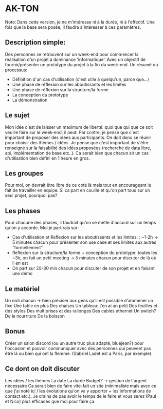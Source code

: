 # AK-TON

Note: Dans cette version, je ne m'intéresse ni à la durée, ni à l'effectif. Une fois que la base sera posée, il faudra s'intéresser à ces paramètres.

## Description simple:

Des personnes se retrouvent sur un week-end pour commencer la réalisation d'un projet à dominance 'informatique'. Avec un objectif de fournir/présenter un prototype du projet à la fin du week-end. Un résumé du processus:

- Définition d'un cas d'utilisation (c'est utile à quelqu'un, parce que...) 
- Une phase de réflexion sur les aboutissants et les limites
- Une phase de réflexion sur la structure/la forme
- La conception du prototype
- La démonstration

## Le sujet

Mon idée c'est de laisser un maximum de liberté: quoi que qui que ce soit veuille faire sur le week-end, il peut. Par contre, je pense que c'est important de proposer des idées aux participants. On doit donc se réunir pour choisir des thèmes / idées. Je pense que c'est important de s'être renseigné sur la faisabilité des idées proposées (recherche de data libre, api, implémentation de base etc..). Ca serait bien que chacun ait un cas d'utilisation bien défini en 1 heure en gros.

## Les groupes

Pour moi, on devrait être libre de ce coté là mais tout en encourageant le fait de travailler en équipe. Si ca part en couille et qu'on part tous sur un seul projet, pourquoi pas?

## Les phases

Pour chacune des phases, il faudrait qu'on se mette d'accord sur un temps qu'on y accorde. Moi je partirais sur:

- Cas d'utilisation et Reflexion sur les aboutissants et les limites: : ~1-2h -> 5 minutes chacun pour présenter son use case et ses limites aux autres "formellement"
- Reflexion sur la structure/la forme + conception du prototype: toutes les ~3h, on fait un petit meeting -> 5 minutes chacun pour discuter de là où il en est
- On part sur 20-30 min chacun pour discuter de son projet et en faisant une démo

## Le matériel

Un ordi chacun -> bien préciser aux gens qu'il est possible d'ammener un fixe
Une table en plus
Des chaises
Un tableau: j'en ai un petit
Des feuilles et des stylos
Des multiprises et des rallonges
Des cables ethernet
Un switch?
De la nourriture
De la boisson

## Bonus

Créer un salon discord (ou un autre truc plus adapté, bluejean?) pour l'occasion et pouvoir communiquer avec des personnes qui peuvent pas être là ou bien qui ont la flemme. (Gabriel Ladet est a Paris, par exemple)

## Ce dont on doit discuter

Les idées / les thèmes
La date
La durée
Budget? -> gestion de l'argent nécessaire
Ca serait bien de faire vite-fait un site (minimaliste mais avec ce que j'ai noté ici / les évolutions qu'on va y apporter + les informations de contact etc.). Je crains de pas avoir le temps de le faire et vous serez (Paul et Nico) plus efficaces que moi pour faire ça

